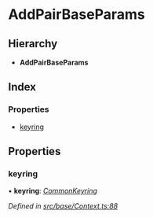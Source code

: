 # AddPairBaseParams

## Hierarchy

* **AddPairBaseParams**

## Index

### Properties

* [keyring](addpairbaseparams.md#keyring)

## Properties

### keyring

• **keyring**: [_CommonKeyring_](../globals.md#commonkeyring)

_Defined in_ [_src/base/Context.ts:88_](https://github.com/PolymathNetwork/polymesh-sdk/blob/959efb76/src/base/Context.ts#L88)

